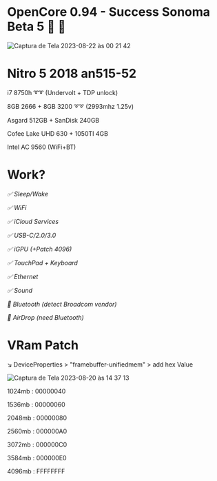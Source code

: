 # OpenCore 0.94 - Success Sonoma Beta 5 :partying_face: :partying_face:


   ![Captura de Tela 2023-08-22 às 00 21 42](https://github.com/tchozen/Nitro5_MacOSVentura/assets/25504430/43b82d68-173c-4d80-b584-2ec38653932d)


# Nitro 5 2018 an515-52
 i7 8750h  ➰➰ (Undervolt + TDP unlock)

 8GB 2666 + 8GB 3200  ➰➰ (2993mhz 1.25v)

 Asgard 512GB + SanDisk 240GB

Cofee Lake UHD 630 + 1050TI 4GB

Intel AC 9560 (WiFi+BT)

# Work? 

*:white_check_mark: Sleep/Wake*

*:white_check_mark: WiFi*

*:white_check_mark: iCloud Services*

*:white_check_mark: USB-C/2.0/3.0*

*:white_check_mark: iGPU (+Patch 4096)*

*:white_check_mark: TouchPad + Keyboard*

*:white_check_mark: Ethernet*

*:white_check_mark: Sound* 

*:no_entry_sign: Bluetooth (detect Broadcom vendor)*

*:no_entry_sign: AirDrop (need Bluetooth)*

# VRam Patch

:arrow_lower_right: DeviceProperties > "framebuffer-unifiedmem" > add hex Value

![Captura de Tela 2023-08-20 às 14 37 13](https://github.com/tchozen/Nitro5_Ventura-0.94/assets/25504430/2fd1cbce-bdcc-4867-8a1d-624d1f7d0215)

1024mb : 00000040

1536mb : 00000060 

2048mb : 00000080 

2560mb : 000000A0 

3072mb : 000000C0 

3584mb : 000000E0 

4096mb : FFFFFFFF 

